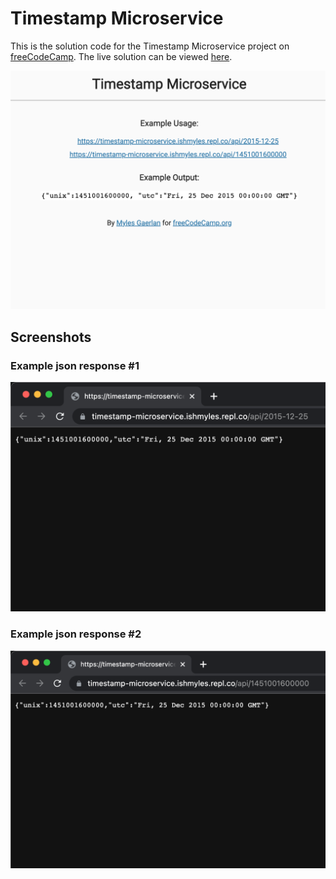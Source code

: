 # Timestamp Microservice

This is the solution code for the Timestamp Microservice project on [freeCodeCamp](https://www.freecodecamp.org/learn/apis-and-microservices/apis-and-microservices-projects/timestamp-microservice). The live solution can be viewed [here](https://timestamp-microservice.ishmyles.repl.co/).

![](./screenshot.png)

## Screenshots

### Example json response #1
![](./screenshot2.png)

### Example json response #2
![](./screenshot3.png)